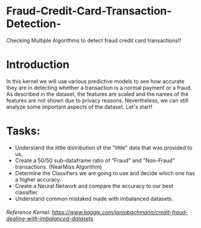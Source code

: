 # Fraud-Credit-Card-Transaction-Detection-
Checking Multiple Algorithms to detect fraud credit card transactions!!

# Introduction
In this kernel we will use various predictive models to see how accurate they are in detecting whether a transaction is a normal payment or a fraud. As described in the dataset, the features are scaled and the names of the features are not shown due to privacy reasons. Nevertheless, we can still analyze some important aspects of the dataset. Let's start!

# Tasks:
* Understand the little distribution of the "little" data that was provided to us.
* Create a 50/50 sub-dataframe ratio of "Fraud" and "Non-Fraud" transactions. (NearMiss Algorithm)
* Determine the Classifiers we are going to use and decide which one has a higher accuracy.
* Create a Neural Network and compare the accuracy to our best classifier.
* Understand common mistaked made with imbalanced datasets.


###### Reference Kernel: https://www.kaggle.com/janiobachmann/credit-fraud-dealing-with-imbalanced-datasets

